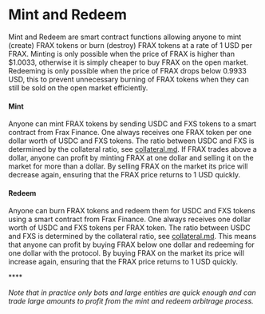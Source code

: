 # Mint and Redeem

Mint and Redeem are smart contract functions allowing anyone to mint (create) FRAX tokens or burn (destroy) FRAX tokens at a rate of 1 USD per FRAX. Minting is only possible when the price of FRAX is higher than $1.0033, otherwise it is simply cheaper to buy FRAX on the open market. Redeeming is only possible when the price of FRAX drops below 0.9933 USD, this to prevent unnecessary burning of FRAX tokens when they can still be sold on the open market efficiently.

#### **Mint**

Anyone can mint FRAX tokens by sending USDC and FXS tokens to a smart contract from Frax Finance. One always receives one FRAX token per one dollar worth of USDC and FXS tokens. The ratio between USDC and FXS is determined by the collateral ratio, see [collateral.md](collateral.md "mention"). If FRAX trades above a dollar, anyone can profit by minting FRAX at one dollar and selling it on the market for more than a dollar. By selling FRAX on the market its price will decrease again, ensuring that the FRAX price returns to 1 USD quickly.

#### **Redeem**

Anyone can burn FRAX tokens and redeem them for USDC and FXS tokens using a smart contract from Frax Finance. One always receives one dollar worth of USDC and FXS tokens per FRAX token.  The ratio between USDC and FXS is determined by the collateral ratio, see [collateral.md](collateral.md "mention"). This means that anyone can profit by buying FRAX below one dollar and redeeming for one dollar with the protocol. By buying FRAX on the market its price will increase again, ensuring that the FRAX price returns to 1 USD quickly.

&#x20;****&#x20;

_Note that in practice only bots and large entities are quick enough and can trade large amounts to profit from the mint and redeem arbitrage process._
